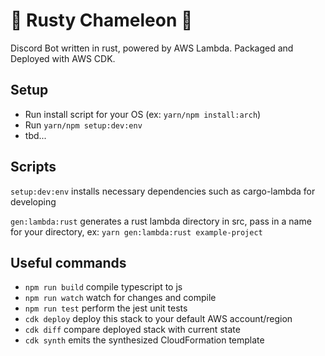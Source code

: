 # 🦀 Rusty Chameleon 🦎

Discord Bot written in rust, powered by AWS Lambda. Packaged and Deployed with AWS CDK.

## Setup

* Run install script for your OS (ex: `yarn/npm install:arch`)
* Run `yarn/npm setup:dev:env`
* tbd...

## Scripts

`setup:dev:env`   installs necessary dependencies such as cargo-lambda for developing

`gen:lambda:rust`   generates a rust lambda directory in src, pass in a name for your directory, ex: `yarn gen:lambda:rust example-project`

## Useful commands

* `npm run build`   compile typescript to js
* `npm run watch`   watch for changes and compile
* `npm run test`    perform the jest unit tests
* `cdk deploy`      deploy this stack to your default AWS account/region
* `cdk diff`        compare deployed stack with current state
* `cdk synth`       emits the synthesized CloudFormation template
